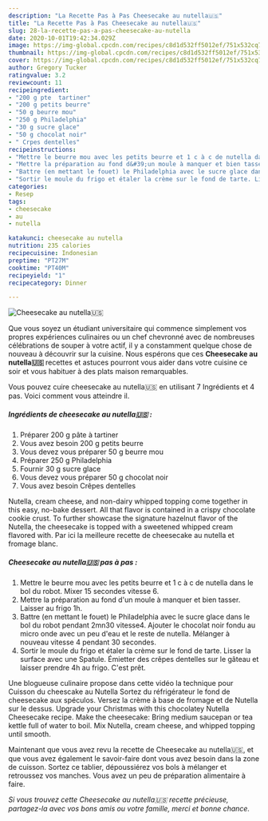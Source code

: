 ```yaml
---
description: "La Recette Pas à Pas Cheesecake au nutella🇺🇸"
title: "La Recette Pas à Pas Cheesecake au nutella🇺🇸"
slug: 28-la-recette-pas-a-pas-cheesecake-au-nutella
date: 2020-10-01T19:42:34.029Z
image: https://img-global.cpcdn.com/recipes/c8d1d532ff5012ef/751x532cq70/cheesecake-au-nutella🇺🇸-photo-principale-de-la-recette.jpg
thumbnail: https://img-global.cpcdn.com/recipes/c8d1d532ff5012ef/751x532cq70/cheesecake-au-nutella🇺🇸-photo-principale-de-la-recette.jpg
cover: https://img-global.cpcdn.com/recipes/c8d1d532ff5012ef/751x532cq70/cheesecake-au-nutella🇺🇸-photo-principale-de-la-recette.jpg
author: Gregory Tucker
ratingvalue: 3.2
reviewcount: 11
recipeingredient:
- "200 g pte  tartiner"
- "200 g petits beurre"
- "50 g beurre mou"
- "250 g Philadelphia"
- "30 g sucre glace"
- "50 g chocolat noir"
- " Crpes dentelles"
recipeinstructions:
- "Mettre le beurre mou avec les petits beurre et 1 c à c de nutella dans le bol du robot. Mixer 15 secondes vitesse 6."
- "Mettre la préparation au fond d&#39;un moule à manquer et bien tasser. Laisser au frigo 1h."
- "Battre (en mettant le fouet) le Philadelphia avec le sucre glace dans le bol du robot pendant 2mn30 vitesse4. Ajouter le chocolat noir fondu au micro onde avec un peu d&#39;eau et le reste de nutella. Mélanger à nouveau vitesse 4 pendant 30 secondes."
- "Sortir le moule du frigo et étaler la crème sur le fond de tarte. Lisser la surface avec une Spatule. Émietter des crêpes dentelles sur le gâteau et laisser prendre 4h au frigo. C&#39;est prêt."
categories:
- Resep
tags:
- cheesecake
- au
- nutella

katakunci: cheesecake au nutella 
nutrition: 235 calories
recipecuisine: Indonesian
preptime: "PT27M"
cooktime: "PT40M"
recipeyield: "1"
recipecategory: Dinner

---
```



![Cheesecake au nutella🇺🇸](https://img-global.cpcdn.com/recipes/c8d1d532ff5012ef/751x532cq70/cheesecake-au-nutella🇺🇸-photo-principale-de-la-recette.jpg)

Que vous soyez un étudiant universitaire qui commence simplement vos propres expériences culinaires ou un chef chevronné avec de nombreuses célébrations de souper à votre actif, il y a constamment quelque chose de nouveau à découvrir sur la cuisine. Nous espérons que ces <strong> Cheesecake au nutella🇺🇸 </strong> recettes et astuces pourront vous aider dans votre cuisine ce soir et vous habituer à des plats maison remarquables.

<!--inarticleads1-->

Vous pouvez cuire cheesecake au nutella🇺🇸 en utilisant 7 Ingrédients et 4 pas. Voici comment vous atteindre il.

##### Ingrédients de cheesecake au nutella🇺🇸 :

1. Préparer 200 g pâte à tartiner
1. Vous avez besoin 200 g petits beurre
1. Vous devez vous préparer 50 g beurre mou
1. Préparer 250 g Philadelphia
1. Fournir 30 g sucre glace
1. Vous devez vous préparer 50 g chocolat noir
1. Vous avez besoin  Crêpes dentelles


Nutella, cream cheese, and non-dairy whipped topping come together in this easy, no-bake dessert. All that flavor is contained in a crispy chocolate cookie crust. To further showcase the signature hazelnut flavor of the Nutella, the cheesecake is topped with a sweetened whipped cream flavored with. Par ici la meilleure recette de cheesecake au nutella et fromage blanc. 

<!--inarticleads2-->

##### Cheesecake au nutella🇺🇸 pas à pas :

1. Mettre le beurre mou avec les petits beurre et 1 c à c de nutella dans le bol du robot. Mixer 15 secondes vitesse 6.
1. Mettre la préparation au fond d&#39;un moule à manquer et bien tasser. Laisser au frigo 1h.
1. Battre (en mettant le fouet) le Philadelphia avec le sucre glace dans le bol du robot pendant 2mn30 vitesse4. Ajouter le chocolat noir fondu au micro onde avec un peu d&#39;eau et le reste de nutella. Mélanger à nouveau vitesse 4 pendant 30 secondes.
1. Sortir le moule du frigo et étaler la crème sur le fond de tarte. Lisser la surface avec une Spatule. Émietter des crêpes dentelles sur le gâteau et laisser prendre 4h au frigo. C&#39;est prêt.


Une blogueuse culinaire propose dans cette vidéo la technique pour Cuisson du cheescake au Nutella Sortez du réfrigérateur le fond de cheesecake aux spéculos. Versez la crème à base de fromage et de Nutella sur le dessus. Upgrade your Christmas with this chocolatey Nutella Cheesecake recipe. Make the cheesecake: Bring medium saucepan or tea kettle full of water to boil. Mix Nutella, cream cheese, and whipped topping until smooth. 

<!--inarticleads1-->

<p>
Maintenant que vous avez revu la recette de Cheesecake au nutella🇺🇸, et que vous avez également le savoir-faire dont vous avez besoin dans la zone de cuisson. Sortez ce tablier, dépoussiérez vos bols à mélanger et retroussez vos manches. Vous avez un peu de préparation alimentaire à faire.
</p>

<p>
<i>Si vous trouvez cette Cheesecake au nutella🇺🇸 recette précieuse, partagez-la avec vos bons amis ou votre famille, merci et bonne chance.</i>
</p>
